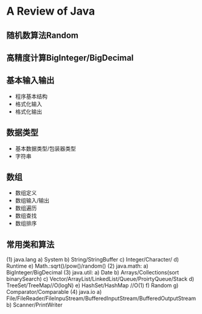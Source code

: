# A Review of Java


## 随机数算法Random
## 高精度计算BigInteger/BigDecimal

## 基本输入输出
- 程序基本结构
- 格式化输入
- 格式化输出

## 数据类型
- 基本数据类型/包装器类型
- 字符串

## 数组
- 数组定义
- 数组输入/输出
- 数组遍历
- 数组查找
- 数组排序

## 常用类和算法
(1)	java.lang
a)	System
b)	String/StringBuffer
c)	Integer/Character/
d)	Runtime
e)	Math.:sqrt()/pow()/random()
(2)	java.math:
a)	BigInteger/BigDecimal
(3)	java.util:
a)	Date
b)	Arrays/Collections(sort binarySearch)
c)	Vector/ArrayList/LinkedList/Queue/ProirtyQueue/Stack
d)	TreeSet/TreeMap//O(logN)
e)	HashSet/HashMap  //O(1)
f)	Random 
g)	Comparator/Comparable
(4)	java.io
a)	File/FileReader/FileInpuStream/BufferedInputStream/BufferedOutputStream
b)	Scanner/PrintWriter




